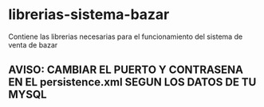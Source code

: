 # librerias-sistema-bazar
Contiene las librerias necesarias para el funcionamiento del sistema de venta de bazar
## AVISO: CAMBIAR EL PUERTO Y CONTRASENA EN EL persistence.xml SEGUN LOS DATOS DE TU MYSQL
